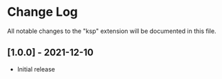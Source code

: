 # Change Log

All notable changes to the "ksp" extension will be documented in this file.

## [1.0.0] - 2021-12-10
- Initial release